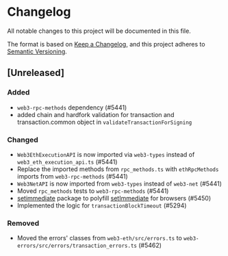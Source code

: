 # Changelog

All notable changes to this project will be documented in this file.

The format is based on [Keep a Changelog](https://keepachangelog.com/en/1.0.0/),
and this project adheres to [Semantic Versioning](https://semver.org/spec/v2.0.0.html).

<!-- EXAMPLE

## [1.0.0]

### Added

- I've added feature XY (#1000)

### Changed

- I've cleaned up XY (#1000)

### Deprecated

- I've deprecated XY (#1000)

### Removed

- I've removed XY (#1000)

### Fixed

- I've fixed XY (#1000)

### Security

- I've improved the security in XY (#1000)

-->

## [Unreleased]

### Added

-   `web3-rpc-methods` dependency (#5441)
-   added chain and hardfork validation for transaction and transaction.common object in `validateTransactionForSigning`

### Changed

-   `Web3EthExecutionAPI` is now imported via `web3-types` instead of `web3_eth_execution_api.ts` (#5441)
-   Replace the imported methods from `rpc_methods.ts` with `ethRpcMethods` imports from `web3-rpc-methods` (#5441)
-   `Web3NetAPI` is now imported from `web3-types` instead of `web3-net` (#5441)
-   Moved `rpc_methods` tests to `web3-rpc-methods` (#5441)
-   [setimmediate](https://github.com/yuzujs/setImmediate) package to polyfill [setImmediate](https://nodejs.org/api/timers.html#setimmediatecallback-args) for browsers (#5450)
-   Implemented the logic for `transactionBlockTimeout` (#5294)

### Removed

-   Moved the errors' classes from `web3-eth/src/errors.ts` to `web3-errors/src/errors/transaction_errors.ts` (#5462)
